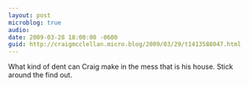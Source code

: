 ```yaml
---
layout: post
microblog: true
audio: 
date: 2009-03-28 18:00:00 -0600
guid: http://craigmcclellan.micro.blog/2009/03/29/t1413588047.html
---
```

What kind of dent can Craig make in the mess that is his house.  Stick around the find out.
